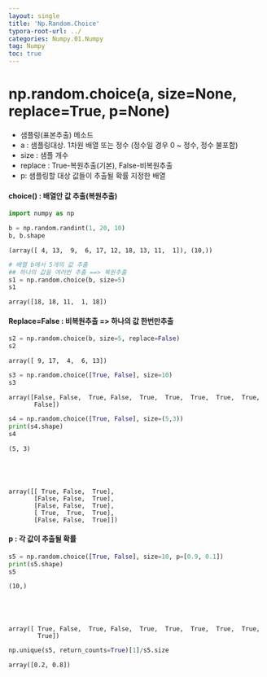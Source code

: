 ```yaml
---
layout: single
title: 'Np.Random.Choice'
typora-root-url: ../
categories: Numpy.01.Numpy
tag: Numpy
toc: true
---
```


# np.random.choice(a, size=None, replace=True, p=None)
- 샘플링(표본추출) 메소드
- a : 샘플링대상. 1차원 배열 또는 정수 (정수일 경우 0 ~ 정수, 정수 불포함)
- size : 샘플 개수
- replace : True-복원추출(기본), False-비복원추출
- p: 샘플링할 대상 값들이 추출될 확률 지정한 배열

#### choice() : 배열안 값 추출(복원추출)


```python
import numpy as np

b = np.random.randint(1, 20, 10)
b, b.shape
```




    (array([ 4, 13,  9,  6, 17, 12, 18, 13, 11,  1]), (10,))




```python
# 배열 b에서 5개의 값 추출
## 하나의 값을 여러번 추출 ==> 복원추출
s1 = np.random.choice(b, size=5)
s1
```




    array([18, 18, 11,  1, 18])



#### Replace=False : 비복원추출 => 하나의 값 한번만추출


```python
s2 = np.random.choice(b, size=5, replace=False)
s2
```




    array([ 9, 17,  4,  6, 13])




```python
s3 = np.random.choice([True, False], size=10)
s3
```




    array([False, False,  True, False,  True,  True,  True,  True,  True,
           False])




```python
s4 = np.random.choice([True, False], size=(5,3))
print(s4.shape)
s4
```

    (5, 3)





    array([[ True, False,  True],
           [False, False,  True],
           [False, False,  True],
           [ True,  True,  True],
           [False, False,  True]])



#### p : 각 값이 추출될 확률


```python
s5 = np.random.choice([True, False], size=10, p=[0.9, 0.1])
print(s5.shape)
s5
```

    (10,)





    array([ True, False,  True, False,  True,  True,  True,  True,  True,
            True])




```python
np.unique(s5, return_counts=True)[1]/s5.size
```




    array([0.2, 0.8])


